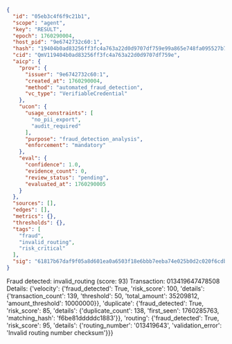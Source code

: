 ```json
{
  "id": "05eb3c4f6f9c21b1",
  "scope": "agent",
  "key": "RESULT",
  "epoch": 1760290004,
  "host_pid": "9e6742732c60:1",
  "hash": "19404b0ad83256ff3fc4a763a22d0d9707df759e99a865e748fa095527b7231e",
  "cid": "QmV119404b0ad83256ff3fc4a763a22d0d9707df759e",
  "aicp": {
    "prov": {
      "issuer": "9e6742732c60:1",
      "created_at": 1760290004,
      "method": "automated_fraud_detection",
      "vc_type": "VerifiableCredential"
    },
    "ucon": {
      "usage_constraints": [
        "no_pii_export",
        "audit_required"
      ],
      "purpose": "fraud_detection_analysis",
      "enforcement": "mandatory"
    },
    "eval": {
      "confidence": 1.0,
      "evidence_count": 0,
      "review_status": "pending",
      "evaluated_at": 1760290005
    }
  },
  "sources": [],
  "edges": [],
  "metrics": {},
  "thresholds": {},
  "tags": [
    "fraud",
    "invalid_routing",
    "risk_critical"
  ],
  "sig": "61817b67daf9f05a8d601ea0a6503f18e6bbb7eeba74e025b0d2c020f6cdb6ec"
}
```

Fraud detected: invalid_routing (score: 93)
Transaction: 013419647478508
Details: {'velocity': {'fraud_detected': True, 'risk_score': 100, 'details': {'transaction_count': 139, 'threshold': 50, 'total_amount': 35209812, 'amount_threshold': 10000000}}, 'duplicate': {'fraud_detected': True, 'risk_score': 85, 'details': {'duplicate_count': 138, 'first_seen': 1760285763, 'matching_hash': 'f6be81dddddc1883'}}, 'routing': {'fraud_detected': True, 'risk_score': 95, 'details': {'routing_number': '013419643', 'validation_error': 'Invalid routing number checksum'}}}